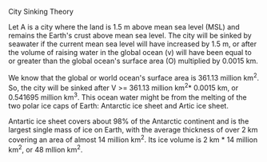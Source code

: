 City Sinking Theory 

Let A is a city where the land is 1.5 m above mean sea level (MSL) and remains the Earth's crust above mean sea level. The city will be sinked by seawater if the current mean sea level will have increased by 1.5 m, or after the volume of raising water in the global ocean (v) will have been equal to or greater than the global ocean's surface area (O) multiplied by 0.0015 km.

We know that the global or world ocean's surface area is 361.13 million km<sup>2</sup>. So, the city will be sinked after V >= 361.13 million km<sup>2</sup>* 0.0015 km, or 0.541695 million km<sup>3</sup>. This ocean water might be from the melting of the two polar ice caps of Earth: Antarctic ice sheet and Artic ice sheet.

Antartic ice sheet covers about 98% of the Antarctic continent and is the largest single mass of ice on Earth, with the average thickness of over 2 km covering an area of almost 14 million km<sup>2</sup>. Its ice volume is 2 km * 14 million km<sup>2</sup>, or 48 mllion km<sup>2</sup>.    
